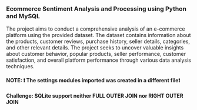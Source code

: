 ### Ecommerce Sentiment Analysis and Processing using Python and MySQL

The project aims to conduct a comprehensive analysis of an e-commerce platform using the provided dataset. The dataset contains information about the products, customer reviews, purchase history, seller details, categories, and other relevant details. The project seeks to uncover valuable insights about customer behavior, popular products, seller performance, customer satisfaction, and overall platform performance through various data analysis techniques.

#### NOTE: ❗ The settings modules imported was created in a different file❗
#### Challenge: SQLite support neither FULL OUTER JOIN nor RIGHT OUTER JOIN
